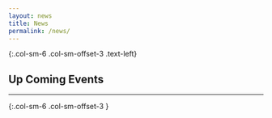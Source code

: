 ```yaml
---
layout: news
title: News
permalink: /news/
---
```

{:.col-sm-6 .col-sm-offset-3 .text-left}
## Up Coming Events


---

{:.col-sm-6 .col-sm-offset-3  }
<div id='calendar' />